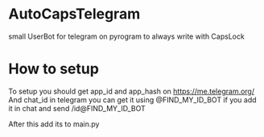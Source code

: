 # AutoCapsTelegram
small UserBot for telegram on pyrogram to always write with CapsLock

# How to setup
To setup you should get app_id and app_hash on https://me.telegram.org/
And chat_id in telegram you can get it using @FIND_MY_ID_BOT if you add it in chat and send /id@FIND_MY_ID_BOT

After this add its to main.py
